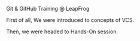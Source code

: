 Git & GitHub Training @ LeapFrog

First of all, We were introduced to concepts of VCS.

Then, we were headed to Hands-On session.